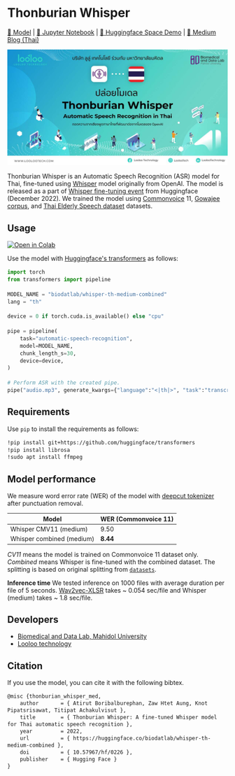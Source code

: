 # Thonburian Whisper

[🤖 Model](https://huggingface.co/biodatlab/whisper-th-medium-combined) | [📔 Jupyter Notebook](https://github.com/biodatlab/whisper-th-demo/blob/main/whisper_th_demo.ipynb) | [🤗 Huggingface Space Demo](https://huggingface.co/spaces/biodatlab/whisper-thai-demo) | [📃 Medium Blog (Thai)](https://medium.com/@Loolootech/thonburian-whisper-asr-27c067c534cb)

<p align="center">
  <img src="assets/Thonburian-Whisper-1.jpg" width="700"/>
</p>

Thonburian Whisper is an Automatic Speech Recognition (ASR) model for Thai, fine-tuned using [Whisper](https://openai.com/blog/whisper/) model
originally from OpenAI. The model is released as a part of [Whisper fine-tuning event](https://github.com/huggingface/community-events/tree/main/whisper-fine-tuning-event) from Huggingface (December 2022). We trained the model using [Commonvoice](https://commonvoice.mozilla.org/th) 11, [Gowajee corpus](https://github.com/ekapolc/gowajee_corpus), and [Thai Elderly Speech dataset](https://github.com/VISAI-DATAWOW/Thai-Elderly-Speech-dataset/releases/tag/v1.0.0) datasets.

## Usage

[![Open in Colab](https://colab.research.google.com/assets/colab-badge.svg)](https://colab.research.google.com/github/biodatlab/whisper-th-demo/blob/main/whisper_th_demo.ipynb)

Use the model with [Huggingface's transformers](https://github.com/huggingface/transformers) as follows:

```py
import torch
from transformers import pipeline

MODEL_NAME = "biodatlab/whisper-th-medium-combined"
lang = "th"

device = 0 if torch.cuda.is_available() else "cpu"

pipe = pipeline(
    task="automatic-speech-recognition",
    model=MODEL_NAME,
    chunk_length_s=30,
    device=device,
)

# Perform ASR with the created pipe.
pipe("audio.mp3", generate_kwargs={"language":"<|th|>", "task":"transcribe"}, batch_size=16)["text"]
```

## Requirements

Use `pip` to install the requirements as follows:

```sh
!pip install git+https://github.com/huggingface/transformers
!pip install librosa
!sudo apt install ffmpeg
```

## Model performance

We measure word error rate (WER) of the model with [deepcut tokenizer](https://github.com/rkcosmos/deepcut) after punctuation removal.

| **Model**                 | **WER (Commonvoice 11)** |
| ------------------------- | ------------------------ |
| Whisper CMV11 (medium)    | 9.50                     |
| Whisper combined (medium) | **8.44**                 |

_CV11_ means the model is trained on Commonvoice 11 dataset only. _Combined_ means Whisper is fine-tuned with the combined dataset.
The splitting is based on original splitting from [`datasets`](https://huggingface.co/docs/datasets/index).

**Inference time**
We tested inference on 1000 files with average duration per file of 5 seconds.
[Wav2vec-XLSR](https://huggingface.co/airesearch/wav2vec2-large-xlsr-53-th) takes ~ 0.054 sec/file and Whisper (medium) takes ~ 1.8 sec/file.

## Developers

- [Biomedical and Data Lab, Mahidol University](https://biodatlab.github.io/)
- [Looloo technology](https://loolootech.com/)

## Citation

If you use the model, you can cite it with the following bibtex.

```
@misc {thonburian_whisper_med,
    author       = { Atirut Boribalburephan, Zaw Htet Aung, Knot Pipatsrisawat, Titipat Achakulvisut },
    title        = { Thonburian Whisper: A fine-tuned Whisper model for Thai automatic speech recognition },
    year         = 2022,
    url          = { https://huggingface.co/biodatlab/whisper-th-medium-combined },
    doi          = { 10.57967/hf/0226 },
    publisher    = { Hugging Face }
}
```
